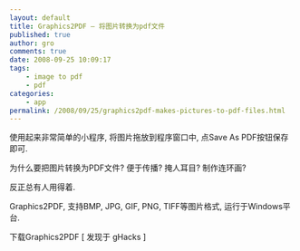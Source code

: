 ```yaml
---
layout: default
title: Graphics2PDF – 将图片转换为pdf文件
published: true
author: gro
comments: true
date: 2008-09-25 10:09:17
tags:
    - image to pdf
    - pdf
categories:
    - app
permalink: /2008/09/25/graphics2pdf-makes-pictures-to-pdf-files.html
---
```

 

使用起来非常简单的小程序, 将图片拖放到程序窗口中, 点Save As PDF按钮保存即可.

为什么要把图片转换为PDF文件? 便于传播? 掩人耳目? 制作连环画?

反正总有人用得着.

Graphics2PDF, 支持BMP, JPG, GIF, PNG, TIFF等图片格式, 运行于Windows平台.

下载Graphics2PDF [ 发现于 gHacks ]